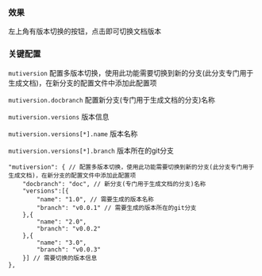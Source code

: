 ### 效果

左上角有版本切换的按钮，点击即可切换文档版本

### 关键配置
`mutiversion` 配置多版本切换，使用此功能需要切换到新的分支(此分支专门用于生成文档)，在新分支的配置文件中添加此配置项

`mutiversion.docbranch` 配置新分支(专门用于生成文档的分支)名称

`mutiversion.versions` 版本信息

`mutiversion.versions[*].name` 版本名称

`mutiversion.versions[*].branch` 版本所在的git分支

```
"mutiversion": { // 配置多版本切换，使用此功能需要切换到新的分支(此分支专门用于生成文档)，在新分支的配置文件中添加此配置项
    "docbranch": "doc", // 新分支(专门用于生成文档的分支)名称
    "versions":[{
        "name": "1.0", // 需要生成的版本名称
        "branch": "v0.0.1" // 需要生成的版本所在的git分支
    },{
        "name": "2.0",
        "branch": "v0.0.2"
    },{
        "name": "3.0",
        "branch": "v0.0.3"
    }] // 需要切换的版本信息
},
```

